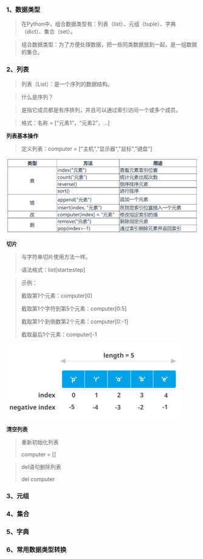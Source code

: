 ### 1、数据类型

> 在Python中，组合数据类型有：列表（list）、元组（tuple）、字典（dict）、集合（set）。

> 组合数据类型：为了方便处理数据，把一些同类数据放到一起，是一组数据的集合。

### 2、列表

> 列表（List）：是一个序列的数据结构。

> 什么是序列？ 

> 是指它成员都是有序排列，并且可以通过索引访问一个或多个成员。

> 格式：名称 = [“元素1”，“元素2”，...]

**列表基本操作**

> 定义列表：computer = ["主机","显示器","鼠标","键盘"]

![image-20240305141244399](assets/Python数据类型/image-20240305141244399.png)

**切片**

> 与字符串切片使用方法一样。 
>
> 语法格式：list[start:end:step]

> 示例： 
>
> 截取第1个元素：computer[0] 
>
> 截取第1个字符到第5个元素：computer[0:5] 
>
> 截取第1个到倒数第2个元素：computer[0:-1] 
>
> 截取最后1个元素：computer[-1

![image-20240305141352539](assets/Python数据类型/image-20240305141352539.png)

**清空列表**

> 重新初始化列表
>
> computer = []

> del语句删除列表
>
> del computer

### 3、元组

### 4、集合

### 5、字典

### 6、常用数据类型转换